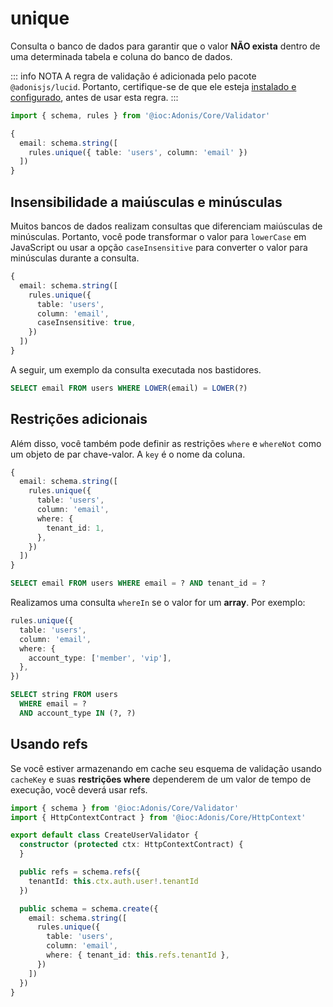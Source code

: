 # unique

Consulta o banco de dados para garantir que o valor **NÃO exista** dentro de uma determinada tabela e coluna do banco de dados.

::: info NOTA
A regra de validação é adicionada pelo pacote `@adonisjs/lucid`. Portanto, certifique-se de que ele esteja [instalado e configurado](../../../guides/database/setup.md), antes de usar esta regra.
:::

```ts
import { schema, rules } from '@ioc:Adonis/Core/Validator'

{
  email: schema.string([
    rules.unique({ table: 'users', column: 'email' })
  ])
}
```

## Insensibilidade a maiúsculas e minúsculas

Muitos bancos de dados realizam consultas que diferenciam maiúsculas de minúsculas. Portanto, você pode transformar o valor para `lowerCase` em JavaScript ou usar a opção `caseInsensitive` para converter o valor para minúsculas durante a consulta.

```ts
{
  email: schema.string([
    rules.unique({
      table: 'users',
      column: 'email',
      caseInsensitive: true,
    })
  ])
}
```

A seguir, um exemplo da consulta executada nos bastidores.

```sql
SELECT email FROM users WHERE LOWER(email) = LOWER(?)
```

## Restrições adicionais

Além disso, você também pode definir as restrições `where` e `whereNot` como um objeto de par chave-valor. A `key` é o nome da coluna.

```ts {6-8}
{
  email: schema.string([
    rules.unique({
      table: 'users',
      column: 'email',
      where: {
        tenant_id: 1,
      },
    })
  ])
}
```

```sql
SELECT email FROM users WHERE email = ? AND tenant_id = ?
```

Realizamos uma consulta `whereIn` se o valor for um **array**. Por exemplo:

```ts {4-6}
rules.unique({
  table: 'users',
  column: 'email',
  where: {
    account_type: ['member', 'vip'],
  },
})
```

```sql
SELECT string FROM users
  WHERE email = ?
  AND account_type IN (?, ?)
```

## Usando refs

Se você estiver armazenando em cache seu esquema de validação usando `cacheKey` e suas **restrições where** dependerem de um valor de tempo de execução, você deverá usar refs.

```ts {8-10,17}
import { schema } from '@ioc:Adonis/Core/Validator'
import { HttpContextContract } from '@ioc:Adonis/Core/HttpContext'

export default class CreateUserValidator {
  constructor (protected ctx: HttpContextContract) {
  }

  public refs = schema.refs({
    tenantId: this.ctx.auth.user!.tenantId
  })

  public schema = schema.create({
    email: schema.string([
      rules.unique({
        table: 'users',
        column: 'email',
        where: { tenant_id: this.refs.tenantId },
      })
    ])
  })
}
```
